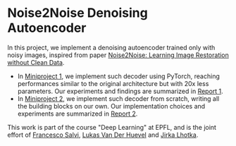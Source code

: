# Noise2Noise Denoising Autoencoder

In this project, we implement a denoising autoencoder trained only with noisy images, inspired from paper [Noise2Noise: Learning Image Restoration without Clean Data](https://arxiv.org/abs/1803.04189). 

- In [Miniproject 1](Miniproject_1/), we implement such decoder using PyTorch, reaching performances similar to the original architecture but with 20x less parameters. Our experiments and findings are summarized in [Report 1](Miniproject_1/Report_1.pdf).
- In [Miniproject 2](Miniproject_2/), we implement such decoder from scratch, writing all the building blocks on our own. Our implementation choices and experiments are summarized in [Report 2](Miniproject_2/Report_2.pdf).


This work is part of the course "Deep Learning" at EPFL, and is the joint effort of [Francesco Salvi](https://github.com/frasalvi), [Lukas Van Der Huevel](https://github.com/lukasvandenheuvel) and [Jirka Lhotka](https://github.com/jirkalhotka).
